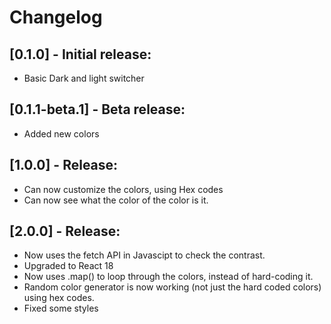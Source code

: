 # Changelog

## [0.1.0] - Initial release:

- Basic Dark and light switcher

## [0.1.1-beta.1] - Beta release:

- Added new colors

## [1.0.0] - Release:

- Can now customize the colors, using Hex codes
- Can now see what the color of the color is it.

## [2.0.0] - Release:

- Now uses the fetch API in Javascipt to check the contrast.
- Upgraded to React 18
- Now uses .map() to loop through the colors, instead of hard-coding it.
- Random color generator is now working (not just the hard coded colors) using hex codes.
- Fixed some styles
